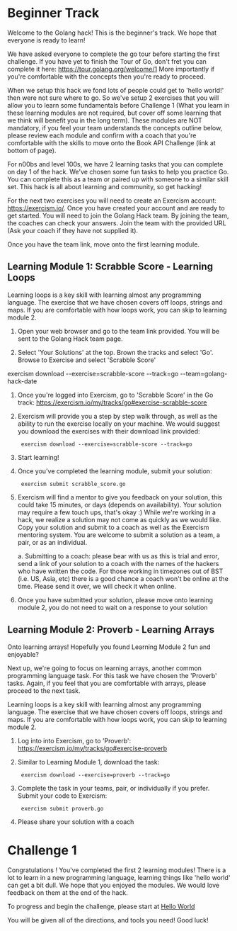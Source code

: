 # Beginner Track

Welcome to the Golang hack!  This is the beginner's track.  We hope that everyone is ready to learn!

We have asked everyone to complete the go tour before starting the first challenge.  If you have yet to finish the Tour of Go, don't fret you can complete it here:  <https://tour.golang.org/welcome/1>
More importantly if you're comfortable with the concepts then you're ready to proceed.

When we setup this hack we fond lots of people could get to 'hello world!' then were not sure where to go.  So we've setup 2 exercises that you will allow you to learn some fundamentals before Challenge 1 (What you learn in these learning modules are not required, but cover off some learning that we think will benefit you in the long term).  These modules are NOT mandatory, if you feel your team understands the concepts outline below, please review each module and confirm with a coach that you're comfortable with the skills to move onto the Book API Challenge (link at bottom of page).

For n00bs and level 100s, we have 2 learning tasks that you can complete on day 1 of the hack.  We've chosen some fun tasks to help you practice Go.  You can complete this as a team or paired up with someone to a similar skill set.  This hack is all about learning and community, so get hacking!

For the next two exercises you will need to create an Exercism account: <https://exercism.io/>.  Once you have created your account and are ready to get started.  You will need to join the Golang Hack team.  By joining the team, the coaches can check your answers. Join the team with the provided URL (Ask your coach if they have not supplied it).

Once you have the team link, move onto the first learning module.

## Learning Module 1: Scrabble Score - Learning Loops

Learning loops is a key skill with learning almost any programming language.  The exercise that we have chosen covers off loops, strings and maps.  If you are comfortable with how loops work, you can skip to learning module 2.

1. Open your web browser and go to the team link provided. You will be sent to the Golang Hack team page.

2. Select 'Your Solutions' at the top.  Brown the tracks and select 'Go'.  Browse to Exercise and select 'Scrabble Score' 

exercism download --exercise=scrabble-score --track=go --team=golang-hack-date

1. Once you're logged into Exercism, go to 'Scrabble Score' in the Go track: <https://exercism.io/my/tracks/go#exercise-scrabble-score>

2. Exercism will provide you a step by step walk through, as well as the ability to run the exercise locally on your machine.  We would suggest you download the exercises with their download link provided: 

        exercism download --exercise=scrabble-score --track=go

3. Start learning!

4. Once you've completed the learning module, submit your solution:

        exercism submit scrabble_score.go

5. Exercism will find a mentor to give you feedback on your solution, this could take 15 minutes, or days (depends on availability). Your solution may require a few touch ups, that's okay :)  While we're working in a hack, we realize a solution may not come as quickly as we would like.  Copy your solution and submit to a coach as well as the Exercism mentoring system.  You are welcome to submit a solution as a team, a pair, or as an individual.  

    a. Submitting to a coach: please bear with us as this is trial and error, send a link of your solution to a coach with the names of the hackers who have written the code.  For those working in timezones out of BST (i.e. US, Asia, etc) there is a good chance a coach won't be online at the time.  Please send it over, we will check it when online.

6. Once you have submitted your solution, please move onto learning module 2, you do not need to wait on a response to your solution

## Learning Module 2: Proverb - Learning Arrays

Onto learning arrays!  Hopefully you found Learning Module 2 fun and enjoyable?

Next up, we're going to focus on learning arrays, another common programming language task.  For this task we have chosen the 'Proverb' tasks.  Again, if you feel that you are comfortable with arrays, please proceed to the next task.


Learning loops is a key skill with learning almost any programming language.  The exercise that we have chosen covers off loops, strings and maps.  If you are comfortable with how loops work, you can skip to learning module 2.

1. Log into into Exercism, go to 'Proverb': <https://exercism.io/my/tracks/go#exercise-proverb>

2. Similar to Learning Module 1, download the task:

        exercism download --exercise=proverb --track=go

3. Complete the task in your teams, pair, or individually if you prefer.  Submit your code to Exercism: 

        exercism submit proverb.go

4. Please share your solution with a coach

# Challenge 1

Congratulations !  You've completed the first 2 learning modules! There is a lot to learn in a new programming language, learning things like 'hello world' can get a bit dull.  We hope that you enjoyed the modules.  We would love feedback on them at the end of the hack.

To progress and begin the challenge, please start at [Hello World](helloworld.md)

You will be given all of the directions, and tools you need!  Good luck!
